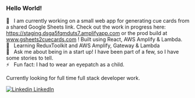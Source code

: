 ### Hello World!

🔭 &nbsp; I am currently working on a small web app for generating cue cards from a shared Google Sheets link. Check out the work in progress here: https://staging.dsga5fqmduts7.amplifyapp.com or the prod build at www.gsheets2cuecards.com ! Built using React, AWS Amplify & Lambda. \
🌱 &nbsp; Learning ReduxToolkit and AWS Amplify, Gateway & Lambda \
💬 &nbsp; Ask me about being in a start up! I have been part of a few, so I have some stories to tell. \
⚡ &nbsp; Fun fact: I had to wear an eyepatch as a child.

Currently looking for full time full stack developer work. 

[![Linkedin](https://i.stack.imgur.com/gVE0j.png) LinkedIn](https://www.linkedin.com/in/maxhuwgraham/)


